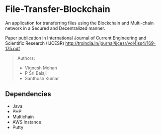 # File-Transfer-Blockchain
An application for transferring files using the Blockchain and Multi-chain network in a Secured and Decentralized manner.

Paper publication in International Journal of Current Engineering and Scientific Research (IJCESR)
http://troindia.in/journal/ijcesr/vol4iss4/169-175.pdf

> Authors:
> * Vignesh Mohan
> * P Sri Balaji
> * Santhosh Kumar

## Dependencies

* Java
* PHP
* Multichain
* AWS Instance 
* Putty
